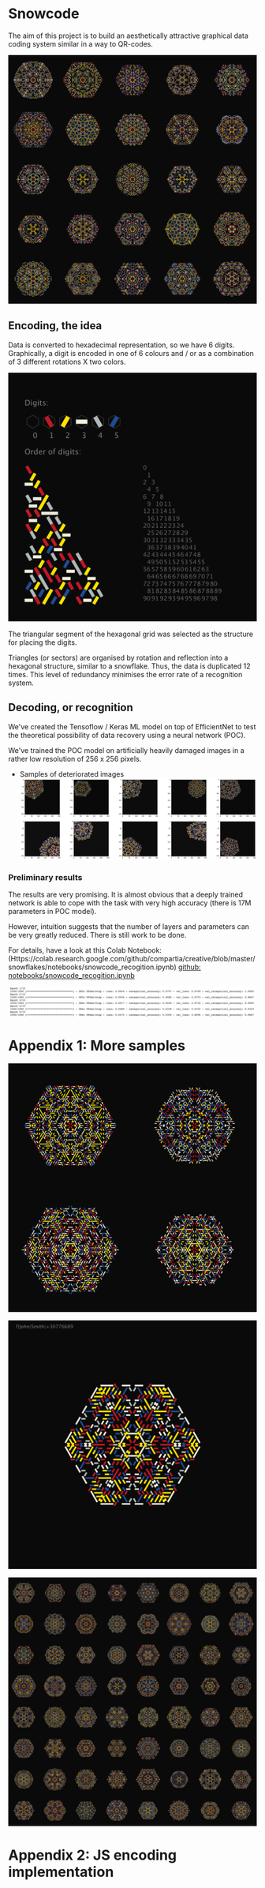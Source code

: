 <!-- meh -->
<script src='https://cdnjs.cloudflare.com/ajax/libs/paper.js/0.12.2/paper-full.min.js'></script>

<canvas id="myCanvas" resize></canvas>



# Snowcode

The aim of this project is to build an aesthetically attractive graphical data coding system similar in a way to QR-codes.

![Grid](grid.png)



## Encoding, the idea

Data is converted to hexadecimal representation, so we have 6 digits. 
Graphically, a digit is encoded in one of 6 colours and / or as a combination of 3 different rotations X two colors.

![Legend](order.png)

The triangular segment of the hexagonal grid was selected as the structure for placing the digits.

Triangles (or sectors) are organised by rotation and reflection into a hexagonal structure, similar to a snowflake.
Thus, the data is duplicated 12 times. This level of redundancy minimises the error rate of a recognition system.
 
## Decoding, or recognition

We've created the Tensoflow / Keras ML model on top of EfficientNet to test the theoretical possibility of data recovery using a neural network (POC).

We've trained the POC model on artificially heavily damaged images in a rather low resolution of 256 x 256 pixels.

- Samples of deteriorated images
![augmentation](augmentation.png)

### Preliminary results
The results are very promising.
It is almost obvious that a deeply trained network is able to cope with the task with very high accuracy (there is 17M parameters in POC model).

However, intuition suggests that the number of layers and parameters can be very greatly reduced. There is still work to be done.

For details, have a look at this Colab Notebook:
(Https://colab.research.google.com/github/compartia/creative/blob/master/snowflakes/notebooks/snowcode_recogition.ipynb)
[github: notebooks/snowcode_recogition.ipynb](notebooks/snowcode_recogition.ipynb)
 
 
  


![Some results](training_results.png)

# Appendix 1: More samples

![Sample](sample3.png)

![Sample](sample1.png)

![Sample](grid2.png)


# Appendix 2: JS encoding implementation

<script type="text/javascript">
window.onload = function() {
	paper.setup('myCanvas');
	with (paper) {
		var path = new Path();
		path.strokeColor = 'black';
		var start = new Point(100, 100);
		path.moveTo(start);
		path.lineTo(start.add([ 200, -50 ]));
		view.draw();
	}
}
</script>
